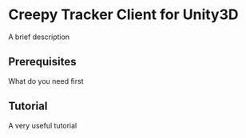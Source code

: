# Creepy Tracker Client for Unity3D

A brief description

## Prerequisites

What do you need first

## Tutorial

A very useful tutorial
